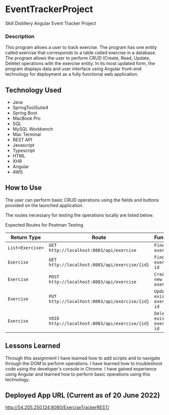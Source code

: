 # EventTrackerProject

Skill Distillery Angular Event Tracker Project

### Description

This program allows a user to track exercise. The program has one entity called exercise that corresponds to a table called exercise in a database. The program allows the user to perform CRUD (Create, Read, Update, Delete) operations with the exercise entity. In its most updated form, the program displays data and user interface using Angular front-end technology for deployment as a fully functional web application.

## Technology Used

* Java
* SpringToolSuite4
* Spring Boot
* MacBook Pro
* SQL
* MySQL Workbench
* Mac Terminal
* REST API
* Javascript
* Typescript
* HTML
* XHR
* Angular
* AWS

## How to Use

The user can perform basic CRUD operations using the fields and buttons provided on the launched application.

The routes necessary for testing the operations locally are listed below.

Expected Routes for Postman Testing

| Return Type       | Route                                         | Functionality                    |  
|-------------------|-----------------------------------------------|----------------------------------|
|`List<Exercise>`     |`GET   http://localhost:8083/api/exercise`        |`Find all exercises`                |
|`Exercise`          |`GET   http://localhost:8083/api/exercise/{id}`    |`Find one exercise by id`           |
|`Exercise`          |`POST  http://localhost:8083/api/exercise`    		|`Creates a new exercises`           |
|`Exercise`          |`PUT   http://localhost:8083/api/exercise/{id}`		|`Updates an existing exercise by id` |
|`Exercise`          |`VOID  http://localhost:8083/api/exercise/{id}`		|`Deletes an existing exercise by id` |

## Lessons Learned

Through this assignment I have learned how to add scripts and to navigate through the DOM to perform operations. I have learned how to troubleshoot code using the developer's console in Chrome. I have gained experience using Angular and learned how to perform basic operations using this technology.

## Deployed App URL (Current as of 20 June 2022)

http://54.205.250.124:8080/ExerciseTrackerREST/
